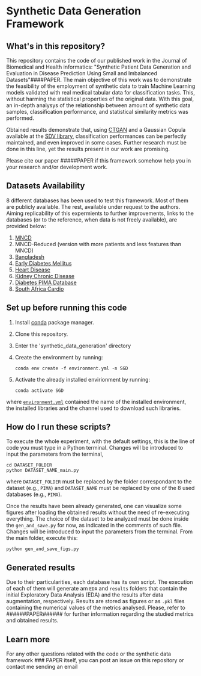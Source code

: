# Synthetic Data Generation Framework

## What's in this repository?

This repository contains the code of our published work in the Journal of Biomedical and Health informatics: "Synthetic Patient Data Generation and 
Evaluation in Disease Prediction Using Small and Imbalanced Datasets"####PAPER. The main objective of this work was to demonstrate the feasibility of the employment of synthetic data to train Machine Learning models validated with real medical tabular data for classification tasks. This, without harming the statistical properties of the original data. With this goal, an in-depth analysys of the relationship between amount of synthetic data samples, classification performance, and statistical similarity metrics was performed. 

Obtained results demonstrate that, using [CTGAN](https://arxiv.org/abs/1907.00503) and a Gaussian Copula available at the [SDV library](https://sdv.dev/SDV/), classification performances can be perfectly maintained, and even improved in some cases. Further research must be done in this line, yet the results present in our work are promising. 

Please cite our paper #####PAPER if this framework somehow help you in your research and/or development work.

## Datasets Availability 

8 different databases has been used to test this framework. Most of them are publicly available. The rest, available under request to the authors. Aiming replicability of this expermients to further improvements, links to the databases (or to the reference, when data is not freely available), are provided below: 

1) [MNCD](https://pubmed.ncbi.nlm.nih.gov/33361594/)
2) MNCD-Reduced (version with more patients and less features than MNCD)
3) [Bangladesh](https://www.kaggle.com/datasets/sabbir1996/dataset-of-diabetes-type1)
4) [Early Diabetes Mellitus](https://www.kaggle.com/datasets/ishandutta/early-stage-diabetes-risk-prediction-dataset) 
5) [Heart Disease](https://www.kaggle.com/datasets/cherngs/heart-disease-cleveland-uci)
6) [Kidney Chronic Disease](https://archive.ics.uci.edu/ml/datasets/chronic_kidney_disease)
7) [Diabetes PIMA Database](https://www.kaggle.com/datasets/uciml/pima-indians-diabetes-database)
8) [South Africa Cardio](https://www.kaggle.com/datasets/yassinehamdaoui1/cardiovascular-disease)

## Set up before running this code
1. Install [conda](https://docs.conda.io/en/latest/) package manager.
2. Clone this repository.
3. Enter the 'synthetic_data_generation' directory 
4. Create the environment by running:

    ```
    conda env create -f environment.yml -n SGD
    ```
   
 5. Activate the already installed envirionment by running: 

    ```
    conda activate SGD
    ```

where [`environment.yml`](environment.yml) contained the name of the installed environment, the installed libraries and the channel used to download such libraries.

## How do I run these scripts?

To execute the whole experiment, with the default settings, this is the line of code you must type in a Python terminal. Changes will be introduced 
to input the parameters from the terminal,
    
    cd DATASET_FOLDER
    python DATASET_NAME_main.py
 
where `DATASET_FOLDER` must be replaced by the folder correspondant to the dataset (e.g., `PIMA`) and `DATASET_NAME` must be replaced by one of the 8 used databases (e.g., `PIMA`). 

Once the results have been already generated, one can visualize some figures after loading the obtained results without the need of re-executing everything. The choice of the dataset to be analyzed must be done inside the  `gen_and_save.py` for now, as indicated in the comments of such file. Changes will be introduced to input the parameters from the terminal.
From the main folder, execute this:
 
    python gen_and_save_figs.py
  
## Generated results

Due to their particularities, each database has its own script. The execution of each of them will generate am `EDA` and `results` folders that contain the initial Exploratory Data Analysis (EDA) and the results after data augmentation, respectively. Results are stored as figures or as `.pkl` files containing the numerical values of the metrics analysed. Please, refer to ######PAPER###### for further information regarding the studied metrics and obtained results. 

## Learn more 

For any other questions related with the code or the synthetic data framework ### PAPER itself, you can post an issue on this repository or contact me sending an email


